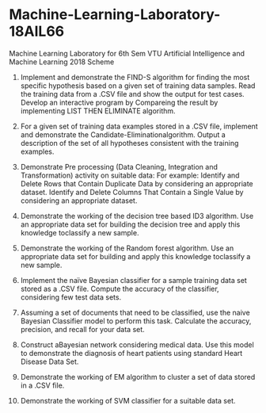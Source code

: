 # Machine-Learning-Laboratory-18AIL66
Machine Learning Laboratory for 6th Sem VTU Artificial Intelligence and Machine Learning 2018 Scheme

1. Implement and demonstrate the FIND-S algorithm for finding the most specific hypothesis based on a given set of training data samples. Read the training data from a .CSV file and show the output for test cases. Develop an interactive program by Compareing the result by implementing LIST THEN ELIMINATE algorithm.

2. For a given set of training data examples stored in a .CSV file, implement and demonstrate the Candidate-Eliminationalgorithm. Output a description of the set of all hypotheses consistent with the training examples.

3. Demonstrate Pre processing (Data Cleaning, Integration and Transformation) activity on suitable data:
For example:
Identify and Delete Rows that Contain Duplicate Data by considering an appropriate
dataset.
Identify and Delete Columns That Contain a Single Value by considering an
appropriate dataset.

4. Demonstrate the working of the decision tree based ID3 algorithm. Use an appropriate data set for building the decision tree and apply this knowledge toclassify a new sample.

5. Demonstrate the working of the Random forest algorithm. Use an appropriate data set for building and apply this knowledge toclassify a new sample.

6. Implement the naïve Bayesian classifier for a sample training data set stored as a .CSV file. Compute the accuracy of the classifier, considering few test data sets.

7. Assuming a set of documents that need to be classified, use the naive Bayesian Classifier model to perform this task. Calculate the accuracy, precision, and recall for your data set.

8. Construct aBayesian network considering medical data. Use this model to demonstrate the diagnosis of heart patients using standard Heart Disease Data Set.

9. Demonstrate the working of EM algorithm to cluster a set of data stored in a .CSV file.

10. Demonstrate the working of SVM classifier for a suitable data set.
